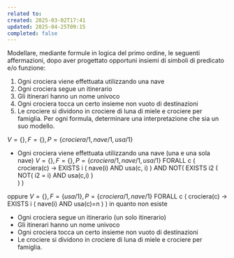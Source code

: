 ```yaml
---
related to: 
created: 2025-03-02T17:41
updated: 2025-04-25T09:15
completed: false
---
```

Modellare, mediante formule in logica del primo ordine, le seguenti affermazioni, dopo aver progettato opportuni insiemi di simboli di predicato e/o funzione:
1. Ogni crociera viene effettuata utilizzando una nave
2. Ogni crociera segue un itinerario
3. Gli itinerari hanno un nome univoco
4. Ogni crociera tocca un certo insieme non vuoto di destinazioni
5. Le crociere si dividono in crociere di luna di miele e crociere per famiglia.
Per ogni formula, determinare una interpretazione che sia un suo modello.

$V=\{\}, F= \{\}, P=\{crociera/1, nave/1, usa/1\}$
-  Ogni crociera viene effettuata utilizzando una nave (una e una sola nave)
$V=\{\}, F= \{\}, P=\{crociera/1, nave/1, usa/1\}$
FORALL c (
	crociera(c) →
	 EXISTS i ( nave(i) AND usa(c, i) ) AND NOT( 
		 EXISTS i2 ( NOT( i2 = i) AND usa(c,i) )  
	 )
)

oppure
$V=\{\}, F= \{usa/1\}, P=\{crociera/1, nave/1\}$
FORALL c (
	crociera(c) →
	EXISTS i (
		nave(i) AND usa(c)=n
	)
)
in quanto non esiste 
-  Ogni crociera segue un itinerario (un solo itinerario)
-  Gli itinerari hanno un nome univoco
-  Ogni crociera tocca un certo insieme non vuoto di destinazioni
-  Le crociere si dividono in crociere di luna di miele e crociere per famiglia.